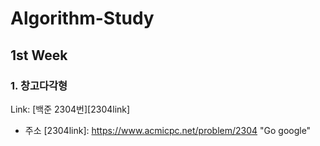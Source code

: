 # Algorithm-Study
## 1st Week
### 1. 창고다각형
Link: [백준 2304번][2304link]



* 주소
[2304link]: https://www.acmicpc.net/problem/2304 "Go google"
